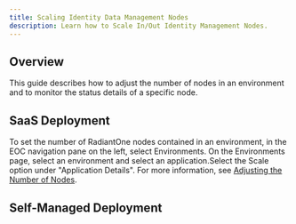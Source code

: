 ```yaml
---
title: Scaling Identity Data Management Nodes
description: Learn how to Scale In/Out Identity Management Nodes.
---
```


## Overview

This guide describes how to adjust the number of nodes in an environment and to monitor the status details of a specific node.

## SaaS Deployment

To set the number of RadiantOne nodes contained in an environment, in the EOC navigation pane on the left, select Environments. On the Environments page, select an environment and select an application.Select the Scale option under "Application Details". For more information, see [Adjusting the Number of Nodes](/../../eoc/latest/environments/environment-details/node-details#adjust-number-of-nodes).

## Self-Managed Deployment


